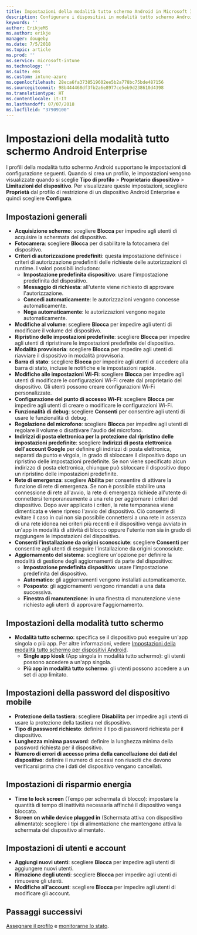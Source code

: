 ```yaml
---
title: Impostazioni della modalità tutto schermo Android in Microsoft Intune - Azure | Microsoft Docs
description: Configurare i dispositivi in modalità tutto schermo Android Enterprise.
keywords: ''
author: ErikjeMS
ms.author: erikje
manager: dougeby
ms.date: 7/5/2018
ms.topic: article
ms.prod: ''
ms.service: microsoft-intune
ms.technology: ''
ms.suite: ems
ms.custom: intune-azure
ms.openlocfilehash: 28eca6fa3738519602ee5b2a778bc75bde487156
ms.sourcegitcommit: 98b444468df3fb2a6e8977ce5eb9d238610d4398
ms.translationtype: HT
ms.contentlocale: it-IT
ms.lasthandoff: 07/07/2018
ms.locfileid: "37909100"
---
```

# <a name="android-enterprise-kiosk-settings-in-intune"></a>Impostazioni della modalità tutto schermo Android Enterprise

I profili della modalità tutto schermo Android supportano le impostazioni di configurazione seguenti. Quando si crea un profilo, le impostazioni vengono visualizzate quando si sceglie **Tipo di profilo** > **Proprietario dispositivo** > **Limitazioni del dispositivo**. Per visualizzare queste impostazioni, scegliere **Proprietà** dal profilo di restrizione di un dispositivo Android Enterprise e quindi scegliere **Configura**.

## <a name="general-settings"></a>Impostazioni generali

- **Acquisizione schermo**: scegliere **Blocca** per impedire agli utenti di acquisire la schermata del dispositivo.
- **Fotocamera**: scegliere **Blocca** per disabilitare la fotocamera del dispositivo.
- **Criteri di autorizzazione predefiniti**: questa impostazione definisce i criteri di autorizzazione predefiniti delle richieste delle autorizzazioni di runtime. I valori possibili includono:
    - **Impostazione predefinita dispositivo**: usare l'impostazione predefinita del dispositivo.
    - **Messaggio di richiesta**: all'utente viene richiesto di approvare l'autorizzazione.
    - **Concedi automaticamente**: le autorizzazioni vengono concesse automaticamente.
    - **Nega automaticamente**: le autorizzazioni vengono negate automaticamente.
- **Modifiche al volume**: scegliere **Blocca** per impedire agli utenti di modificare il volume del dispositivo.
- **Ripristino delle impostazioni predefinite**: scegliere **Blocca** per impedire agli utenti di ripristinare le impostazioni predefinite del dispositivo.
- **Modalità provvisoria**: scegliere **Blocca** per impedire agli utenti di riavviare il dispositivo in modalità provvisoria.
- **Barra di stato**: scegliere **Blocca** per impedire agli utenti di accedere alla barra di stato, incluse le notifiche e le impostazioni rapide.
- **Modifiche alle impostazioni Wi-Fi**: scegliere **Blocca** per impedire agli utenti di modificare le configurazioni Wi-Fi create dal proprietario del dispositivo. Gli utenti possono creare configurazioni Wi-Fi personalizzate.
- **Configurazione del punto di accesso Wi-Fi**: scegliere **Blocca** per impedire agli utenti di creare o modificare le configurazioni Wi-Fi.
- **Funzionalità di debug**: scegliere **Consenti** per consentire agli utenti di usare le funzionalità di debug.
- **Regolazione del microfono**: scegliere **Blocca** per impedire agli utenti di regolare il volume o disattivare l'audio del microfono.
- **Indirizzi di posta elettronica per la protezione dal ripristino delle impostazioni predefinite**: scegliere **Indirizzi di posta elettronica dell'account Google** per definire gli indirizzi di posta elettronica, separati da punto e virgola, in grado di sbloccare il dispositivo dopo un ripristino delle impostazioni predefinite. Se non viene specificato alcun indirizzo di posta elettronica, chiunque può sbloccare il dispositivo dopo un ripristino delle impostazioni predefinite.
- **Rete di emergenza**: scegliere **Abilita** per consentire di attivare la funzione di rete di emergenza. Se non è possibile stabilire una connessione di rete all'avvio, la rete di emergenza richiede all'utente di connettersi temporaneamente a una rete per aggiornare i criteri del dispositivo. Dopo aver applicato i criteri, la rete temporanea viene dimenticata e viene ripreso l'avvio del dispositivo. Ciò consente di evitare il caso in cui non sia possibile connettersi a una rete in assenza di una rete idonea nei criteri più recenti e il dispositivo venga avviato in un'app in modalità di attività di blocco oppure l'utente non sia in grado di raggiungere le impostazioni del dispositivo.
- **Consenti l'installazione da origini sconosciute**: scegliere **Consenti** per consentire agli utenti di eseguire l'installazione da origini sconosciute.
- **Aggiornamento del sistema**: scegliere un'opzione per definire la modalità di gestione degli aggiornamenti da parte del dispositivo:
    - **Impostazione predefinita dispositivo**: usare l'impostazione predefinita del dispositivo.
    - **Automatico**: gli aggiornamenti vengono installati automaticamente.
    - **Posposto**: gli aggiornamenti vengono rimandati a una data successiva.
    - **Finestra di manutenzione**: in una finestra di manutenzione viene richiesto agli utenti di approvare l'aggiornamento.

## <a name="kiosk-settings"></a>Impostazioni della modalità tutto schermo

- **Modalità tutto schermo**: specifica se il dispositivo può eseguire un'app singola o più app. Per altre informazioni, vedere [Impostazioni della modalità tutto schermo per dispositivi Android](android-kiosk-settings.md).
    - **Single app kiosk** (App singola in modalità tutto schermo): gli utenti possono accedere a un'app singola.
    - **Più app in modalità tutto schermo**: gli utenti possono accedere a un set di app limitato.

## <a name="device-password-settings"></a>Impostazioni della password del dispositivo mobile

- **Protezione della tastiera**: scegliere **Disabilita** per impedire agli utenti di usare la protezione della tastiera nel dispositivo.
- **Tipo di password richiesto**: definire il tipo di password richiesta per il dispositivo.
- **Lunghezza minima password**: definire la lunghezza minima della password richiesta per il dispositivo.
- **Numero di errori di accesso prima della cancellazione dei dati del dispositivo**: definire il numero di accessi non riusciti che devono verificarsi prima che i dati del dispositivo vengano cancellati.

## <a name="power-settings"></a>Impostazioni di risparmio energia

- **Time to lock screen** (Tempo per schermata di blocco): impostare la quantità di tempo di inattività necessaria affinché il dispositivo venga bloccato.
- **Screen on while device plugged in** (Schermata attiva con dispositivo alimentato): scegliere i tipi di alimentazione che mantengono attiva la schermata del dispositivo alimentato.

## <a name="users-and-accounts-settings"></a>Impostazioni di utenti e account

- **Aggiungi nuovi utenti**: scegliere **Blocca** per impedire agli utenti di aggiungere nuovi utenti.
- **Rimozione degli utenti**: scegliere **Blocca** per impedire agli utenti di rimuovere gli utenti.
- **Modifiche all'account**: scegliere **Blocca** per impedire agli utenti di modificare gli account.

## <a name="next-steps"></a>Passaggi successivi
[Assegnare il profilo](device-profile-assign.md) e [monitorarne lo stato](device-profile-monitor.md).



